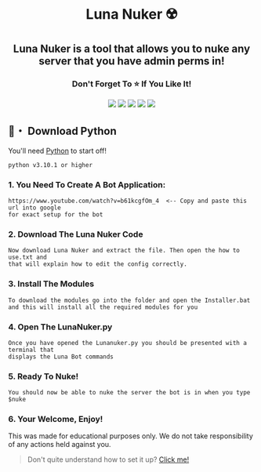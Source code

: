 <h1 align="center">
  Luna Nuker ☢️
</h1>

<h2 align="center">
  Luna Nuker is a tool that allows you to nuke any server that you have admin perms in!
</h2>

<h3 align="center">
Don't Forget To ⭐ If You Like It!
</h3>

<p align="center">
  <img src="https://img.shields.io/github/languages/top/Smug246/LunaNuker?color=5c12df&?style=flat-square">
  <img src="https://img.shields.io/github/last-commit/Smug246/LunaNuker?color=5c12df&?style=flat-square">
  <img src="https://sonarcloud.io/api/project_badges/measure?project=Smug246_Luna-Grabber-Builder&metric=ncloc">
  <img src="https://img.shields.io/github/stars/Smug246/LunaNuker?color=5c12df&label=Stars&style=flat-square">
  <img src="https://img.shields.io/github/forks/Smug246/LunaNuker?color=5c12df&label=Forks&style=flat-square">
</p>

## 🐍・ Download Python

You'll need [Python](https://www.python.org/downloads/) to start off!
```sh-session
python v3.10.1 or higher
```

### 1. You Need To Create A Bot Application:
```
https://www.youtube.com/watch?v=b61kcgfOm_4  <-- Copy and paste this url into google 
for exact setup for the bot
```

### 2. Download The Luna Nuker Code 
```
Now download Luna Nuker and extract the file. Then open the how to use.txt and 
that will explain how to edit the config correctly.
```
### 3. Install The Modules
```
To download the modules go into the folder and open the Installer.bat
and this will install all the required modules for you
```
### 4. Open The LunaNuker.py
```
Once you have opened the Lunanuker.py you should be presented with a terminal that 
displays the Luna Bot commands
```
### 5. Ready To Nuke!
```
You should now be able to nuke the server the bot is in when you type $nuke
```
### 6. Your Welcome, Enjoy!
This was made for educational purposes only. We do not take responsibility of any actions
held against you.


> Don't quite understand how to set it up? [Click me!](https://discord.gg/HWeThmwy2J)
